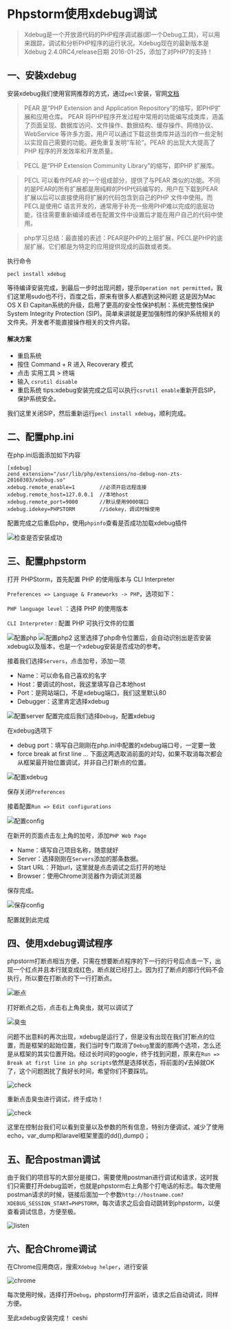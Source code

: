 # Phpstorm使用xdebug调试
> Xdebug是一个开放源代码的PHP程序调试器(即一个Debug工具)，可以用来跟踪，调试和分析PHP程序的运行状况。Xdebug现在的最新版本是Xdebug 2.4.0RC4,release日期 2016-01-25，添加了对PHP7的支持！
## 一、安装xdebug

安装xdebug我们使用官网推荐的方式，通过``pecl``安装，官网[文档](https://xdebug.org/docs/install)

> PEAR 是“PHP Extension and Application Repository”的缩写，即PHP扩展和应用仓库。
> PEAR 将PHP程序开发过程中常用的功能编写成类库，涵盖了页面呈现、数据库访问、文件操作、数据结构、缓存操作、网络协议、WebService 等许多方面，用户可以通过下载这些类库并适当的作一些定制以实现自己需要的功能。避免重复发明“车轮”。PEAR 的出现大大提高了PHP 程序的开发效率和开发质量。

>PECL 是“PHP Extension Community Library”的缩写，即PHP 扩展库。
  
>PECL 可以看作PEAR 的一个组成部分，提供了与PEAR 类似的功能。不同的是PEAR的所有扩展都是用纯粹的PHP代码编写的，用户在下载到PEAR 扩展以后可以直接使用将扩展的代码包含到自己的PHP 文件中使用。而PECL是使用C 语言开发的，通常用于补充一些用PHP难以完成的底层功能，往往需要重新编译或者在配置文件中设置后才能在用户自己的代码中使用。
  
>php学习总结：最直接的表述：PEAR是PHP的上层扩展，PECL是PHP的底层扩展。它们都是为特定的应用提供现成的函数或者类。

执行命令
```
pecl install xdebug
```

等待编译安装完成，到最后一步时出现问题，提示``Operation not permitted``，我们这里用sudo也不行，百度之后，原来有很多人都遇到这种问题
这是因为Mac OS X El Capitan系统的升级，启用了更高的安全性保护机制：系统完整性保护System Integrity Protection (SIP)。简单来讲就是更加强制性的保护系统相关的文件夹。开发者不能直接操作相关的文件内容。

#### 解决方案
  - 重启系统
  - 按住 Command + R 进入 Recoverary 模式
  - 点击 实用工具 > 终端
  - 输入 ``csrutil disable``
  - 重启系统
  tips:xdebug安装完成之后可以执行``csrutil enable``重新开启SIP，保护系统安全。

我们这里关闭SIP，然后重新运行``pecl install xdebug``，顺利完成。

## 二、配置php.ini
在php.ini后面添加如下内容
```
[xdebug]
zend_extension="/usr/lib/php/extensions/no-debug-non-zts-20160303/xdebug.so"
xdebug.remote_enable=1        //必须开启远程连接
xdebug.remote_host=127.0.0.1  //本地host
xdebug.remote_port=9000       //默认使用9000端口
xdebug.idekey=PHPSTORM        //idekey，调试时候使用
```
配置完成之后重启php，使用``phpinfo``查看是否成功加载xdebug插件

![检查是否安装成功](./img/check_xdebug.png)

## 三、配置phpstorm

打开 PHPStorm，首先配置 PHP 的使用版本与 CLI Interpreter

``Preferences => Language & Frameworks -> PHP``，选项如下：

``PHP language level`` ：选择 PHP 的使用版本

``CLI Interpreter`` : 配置 PHP 可执行文件的位置

![配置php](./img/config_php.png)
![配置php2](./img/config_php2.png)
这里选择了php命令位置后，会自动识别出是否安装xdebug以及版本，也是一个xdebug安装是否成功的参考。

接着我们选择``Servers``，点击加号，添加一项
 - Name：可以命名自己喜欢的名字
 - Host：要调试的host，我这里填写自己本地host
 - Port：是网站端口，不是xdebug端口，我们这里默认80
 - Debugger：这里肯定选择xdebug

![配置server](./img/config-sever.png)
配置完成后我们选择``Debug``，配置xdebug

在xdebug选项下
 - debug port：填写自己刚刚在php.ini中配置的xdebug端口号，一定要一致
 - force break at first line ... 下面这两选取消前面的对勾，如果不取消每次都会从框架最开始位置调试，并非自己打断点的位置。
 
![配置xdebug](./img/config_debug.png)

保存关闭``Preferences``

接着配置``Run => Edit configurations``

![配置config](./img/edit_config.png)

在新开的页面点击左上角的加号，添加``PHP Web Page``
 - Name：填写自己项目名称，随意就好
 - Server：选择刚刚在``Servers``添加的那条数据。
 - Start URL：开始url，这里就是点击调试之后打开的地址
 - Browser：使用Chrome浏览器作为调试浏览器

保存完成。

![保存config](./img/save_config.png)

配置就到此完成

## 四、使用xdebug调试程序

phpstorm打断点相当方便，只需在想要断点程序的下一行的行号后点击一下，出现一个红点并且本行就变成红色，断点就已经打上。因为打了断点的那行代码不会执行，所以要在打断点的下一行打断点。

![断点](./img/duandian.png)

打好断点之后，点击右上角臭虫，就可以调试了

![臭虫](./img/chouchong.png)

问题不出意料的再次出现，xdebug是运行了，但是没有出现在我们打断点的位置，而是框架的起始位置，我们当时专门取消了``Debug``里面的那两个选项，怎么还是从框架的其实位置开始。经过长时间的google，终于找到问题，原来在``Run => Break at first line in php scripts``依然是选择状态，将前面的√去掉就OK了，这个问题困扰了我好长时间，希望你们不要踩坑。

![check](./img/break_first.png)

重新点击臭虫进行调试，终于成功！

![check](./img/tiaoshi.png)

这里在控制台我们可以看到变量以及参数的所有信息，特别方便调试，减少了使用echo，var_dump和laravel框架里面的dd(),dump()；

## 五、配合postman调试

由于我们的项目写的大部分是接口，需要使用postman进行调试和请求，这时我们只需要打开debug监听，也就是phpstorm右上角那个打电话的标志。每次使用postman请求的时候，链接后面加一个参数``http://hostname.com?XDEBUG_SESSION_START=PHPSTORM``，每次请求之后会自动跳转到phpstorm，以便查看调试信息，方便至极。

![listen](./img/listen.png)

## 六、配合Chrome调试

在Chrome应用商店，搜索``Xdebug helper``，进行安装

![chrome](./img/chrome.png)

每次使用时候，选择打开``Debug``，phpstorm打开监听，请求之后自动调试，同样方便。

至此xdebug安装完成！
ceshi











